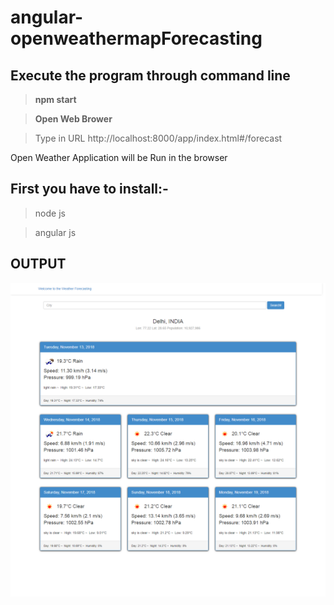 # angular-openweathermapForecasting

## Execute the program through command line

  >**npm start**

  >**Open Web Brower**

>Type in URL 
http://localhost:8000/app/index.html#/forecast

Open Weather Application will be Run in the browser

## **First you have to install:-**

>node js

>angular js

  ## **OUTPUT**
  ![Screenshot](app/img/openWeather.png)
